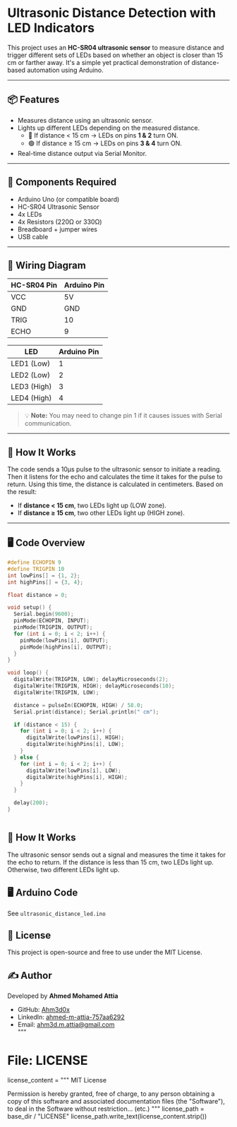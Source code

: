 # Ultrasonic Distance Detection with LED Indicators

This project uses an **HC-SR04 ultrasonic sensor** to measure distance and trigger different sets of LEDs based on whether an object is closer than 15 cm or farther away. It's a simple yet practical demonstration of distance-based automation using Arduino.

---

## 📦 Features

- Measures distance using an ultrasonic sensor.
- Lights up different LEDs depending on the measured distance.
  - 🔴 If distance < 15 cm → LEDs on pins **1 & 2** turn ON.
  - 🟢 If distance ≥ 15 cm → LEDs on pins **3 & 4** turn ON.
- Real-time distance output via Serial Monitor.

---

## 🧰 Components Required

- Arduino Uno (or compatible board)
- HC-SR04 Ultrasonic Sensor
- 4x LEDs
- 4x Resistors (220Ω or 330Ω)
- Breadboard + jumper wires
- USB cable

---

## 🔌 Wiring Diagram

| HC-SR04 Pin | Arduino Pin |
|-------------|-------------|
| VCC         | 5V          |
| GND         | GND         |
| TRIG        | 10          |
| ECHO        | 9           |

| LED         | Arduino Pin |
|-------------|-------------|
| LED1 (Low)  | 1           |
| LED2 (Low)  | 2           |
| LED3 (High) | 3           |
| LED4 (High) | 4           |

> 💡 **Note:** You may need to change pin 1 if it causes issues with Serial communication.

---

## 🧠 How It Works

The code sends a 10µs pulse to the ultrasonic sensor to initiate a reading. Then it listens for the echo and calculates the time it takes for the pulse to return. Using this time, the distance is calculated in centimeters. Based on the result:

- If **distance < 15 cm**, two LEDs light up (LOW zone).
- If **distance ≥ 15 cm**, two other LEDs light up (HIGH zone).

---

## 🖥️ Code Overview

```cpp
#define ECHOPIN 9
#define TRIGPIN 10
int lowPins[] = {1, 2};
int highPins[] = {3, 4};

float distance = 0;

void setup() {
  Serial.begin(9600);
  pinMode(ECHOPIN, INPUT);
  pinMode(TRIGPIN, OUTPUT);
  for (int i = 0; i < 2; i++) {
    pinMode(lowPins[i], OUTPUT);
    pinMode(highPins[i], OUTPUT);
  }
}

void loop() {
  digitalWrite(TRIGPIN, LOW); delayMicroseconds(2);
  digitalWrite(TRIGPIN, HIGH); delayMicroseconds(10);
  digitalWrite(TRIGPIN, LOW);

  distance = pulseIn(ECHOPIN, HIGH) / 58.0;
  Serial.print(distance); Serial.println(" cm");

  if (distance < 15) {
    for (int i = 0; i < 2; i++) {
      digitalWrite(lowPins[i], HIGH);
      digitalWrite(highPins[i], LOW);
    }
  } else {
    for (int i = 0; i < 2; i++) {
      digitalWrite(lowPins[i], LOW);
      digitalWrite(highPins[i], HIGH);
    }
  }

  delay(200);
}



```
## 🧠 How It Works

The ultrasonic sensor sends out a signal and measures the time it takes for the echo to return. If the distance is less than 15 cm, two LEDs light up. Otherwise, two different LEDs light up.

## 🖥️ Arduino Code

See `ultrasonic_distance_led.ino`

## 📜 License

This project is open-source and free to use under the MIT License.

## ✍️ Author

Developed by **Ahmed Mohamed Attia**  
- GitHub: [Ahm3d0x](https://github.com/Ahm3d0x)  
- LinkedIn: [ahmed-m-attia-757aa6292](https://linkedin.com/in/ahmed-m-attia-757aa6292)  
- Email: ahm3d.m.attia@gmail.com  
"""

# File: LICENSE
license_content = """
MIT License

Permission is hereby granted, free of charge, to any person obtaining a copy
of this software and associated documentation files (the "Software"), to deal
in the Software without restriction... (etc.)
"""
license_path = base_dir / "LICENSE"
license_path.write_text(license_content.strip())

